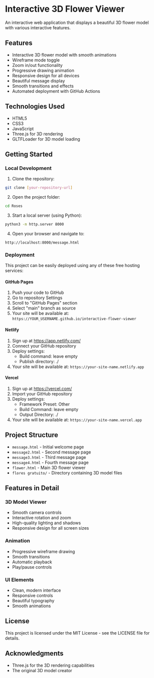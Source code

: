 # Interactive 3D Flower Viewer

An interactive web application that displays a beautiful 3D flower model with various interactive features.

## Features

- Interactive 3D flower model with smooth animations
- Wireframe mode toggle
- Zoom in/out functionality
- Progressive drawing animation
- Responsive design for all devices
- Beautiful message display
- Smooth transitions and effects
- Automated deployment with GitHub Actions

## Technologies Used

- HTML5
- CSS3
- JavaScript
- Three.js for 3D rendering
- GLTFLoader for 3D model loading

## Getting Started

### Local Development

1. Clone the repository:
```bash
git clone [your-repository-url]
```

2. Open the project folder:
```bash
cd Roses
```

3. Start a local server (using Python):
```bash
python3 -m http.server 8000
```

4. Open your browser and navigate to:
```
http://localhost:8000/message.html
```

### Deployment

This project can be easily deployed using any of these free hosting services:

#### GitHub Pages
1. Push your code to GitHub
2. Go to repository Settings
3. Scroll to "GitHub Pages" section
4. Select "main" branch as source
5. Your site will be available at: `https://YOUR_USERNAME.github.io/interactive-flower-viewer`

#### Netlify
1. Sign up at https://app.netlify.com/
2. Connect your GitHub repository
3. Deploy settings:
   - Build command: leave empty
   - Publish directory: ./
4. Your site will be available at: `https://your-site-name.netlify.app`

#### Vercel
1. Sign up at https://vercel.com/
2. Import your GitHub repository
3. Deploy settings:
   - Framework Preset: Other
   - Build Command: leave empty
   - Output Directory: ./
4. Your site will be available at: `https://your-site-name.vercel.app`

## Project Structure

- `message.html` - Initial welcome page
- `message2.html` - Second message page
- `message3.html` - Third message page
- `message4.html` - Fourth message page
- `flower.html` - Main 3D flower viewer
- `flores gratuito/` - Directory containing 3D model files

## Features in Detail

### 3D Model Viewer
- Smooth camera controls
- Interactive rotation and zoom
- High-quality lighting and shadows
- Responsive design for all screen sizes

### Animation
- Progressive wireframe drawing
- Smooth transitions
- Automatic playback
- Play/pause controls

### UI Elements
- Clean, modern interface
- Responsive controls
- Beautiful typography
- Smooth animations

## License

This project is licensed under the MIT License - see the LICENSE file for details.

## Acknowledgments

- Three.js for the 3D rendering capabilities
- The original 3D model creator 